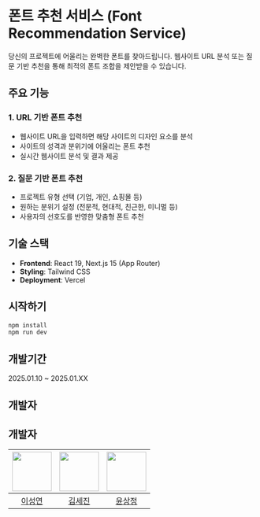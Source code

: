# 폰트 추천 서비스 (Font Recommendation Service)

당신의 프로젝트에 어울리는 완벽한 폰트를 찾아드립니다. 웹사이트 URL 분석 또는 질문 기반 추천을 통해 최적의 폰트 조합을 제안받을 수 있습니다.

## 주요 기능

### 1. URL 기반 폰트 추천
- 웹사이트 URL을 입력하면 해당 사이트의 디자인 요소를 분석
- 사이트의 성격과 분위기에 어울리는 폰트 추천
- 실시간 웹사이트 분석 및 결과 제공

### 2. 질문 기반 폰트 추천
- 프로젝트 유형 선택 (기업, 개인, 쇼핑몰 등)
- 원하는 분위기 설정 (전문적, 현대적, 친근한, 미니멀 등)
- 사용자의 선호도를 반영한 맞춤형 폰트 추천

## 기술 스택

- **Frontend**: React 19, Next.js 15 (App Router)
- **Styling**: Tailwind CSS
- **Deployment**: Vercel

## 시작하기

```bash
npm install
npm run dev
```

## 개발기간
2025.01.10 ~ 2025.01.XX

## 개발자
## 개발자
|<img src="https://github.com/YeonSeong-Lee.png" height=80>|<img src="https://github.com/---.png" height=80>|<img src="https://github.com/---.png" height=80>|
|:-:|:-:|:-:|
|[이성연](https://github.com/YeonSeong-Lee)|[김세진](https://github.com/sejin-kim)|[윤상정](https://github.com/sangjeong-yoon)|
